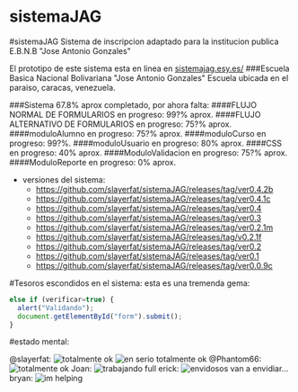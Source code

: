 sistemaJAG
==========

#sistemaJAG
Sistema de inscripcion adaptado para la institucion publica E.B.N.B "Jose Antonio Gonzales"

El prototipo de este sistema esta en linea en [sistemajag.esy.es/](http://sistemajag.esy.es/)
###Escuela Basica Nacional Bolivariana "Jose Antonio Gonzales"
Escuela ubicada en el paraiso, caracas, venezuela.

###Sistema 67.8% aprox completado, por ahora falta:
####FLUJO NORMAL DE FORMULARIOS
en progreso: 99?% aprox.
####FLUJO ALTERNATIVO DE FORMULARIOS
en progreso: 75?% aprox.
####moduloAlumno
en progreso: 75?% aprox.
####moduloCurso
en progreso: 99?%.
####moduloUsuario
en progreso: 80% aprox.
####CSS
en progreso: 40% aprox.
####ModuloValidacion
en progreso: 75?% aprox.
####ModuloReporte
en progreso: 0% aprox.

* versiones del sistema:
  * https://github.com/slayerfat/sistemaJAG/releases/tag/ver0.4.2b
  * https://github.com/slayerfat/sistemaJAG/releases/tag/ver0.4.1c
  * https://github.com/slayerfat/sistemaJAG/releases/tag/ver0.4
  * https://github.com/slayerfat/sistemaJAG/releases/tag/ver0.3
  * https://github.com/slayerfat/sistemaJAG/releases/tag/ver0.2.1m
  * https://github.com/slayerfat/sistemaJAG/releases/tag/v0.2.1f
  * https://github.com/slayerfat/sistemaJAG/releases/tag/ver0.2
  * https://github.com/slayerfat/sistemaJAG/releases/tag/ver0.1
  * https://github.com/slayerfat/sistemaJAG/releases/tag/ver0.0.9c

#Tesoros escondidos en el sistema:
esta es una tremenda gema:
```javascript
else if (verificar=true) {
  alert("Validando");
  document.getElementById("form").submit();
}
```
#estado mental:

@slayerfat:
![totalmente ok](http://mattburnscoventry.files.wordpress.com/2011/03/mental-breakdown.gif)
![en serio totalmente ok](http://25.media.tumblr.com/tumblr_m4qxy3SJz81rn19nco1_500.gif)
@Phantom66:
![totalmente ok](http://stream1.gifsoup.com/view4/4741900/concerned-spock-o.gif)
Joan:
![trabajando full](http://c1.thejournal.ie/media/2013/08/dudefriday.gif)
erick:
![envidosos van a envidiar...](http://img0.joyreactor.com/pics/post/gif-games-programmer-1048062.gif)
bryan:
![im helping](http://www.vh1.com/celebrity/bwe/images/2010/01/SIMON-CONFUSED-GIF.gif)
